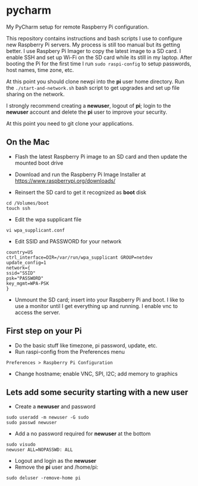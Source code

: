 # pycharm
My PyCharm setup for remote Raspberry Pi configuration. 

This repository contains instructions and bash scripts I use to configure new Raspberry Pi servers. My process is still too manual but its getting better. I use Raspbery Pi Imager to copy the latest image to a SD card. I enable SSH and set up Wi-Fi on the SD card while its still in my laptop. After booting the Pi for the first time I run `sudo raspi-config` to setup passwords, host names, time zone, etc. 

At this point you should clone newpi into the **pi** user home directory. Run the `./start-and-network.sh` bash script to get upgrades and set up file sharing on the network.

I strongly recommend creating a **newuser**, logout of **pi**; login to the **newuser** account and delete the **pi** user to improve your security. 

At this point you need to git clone your applications.

## On the Mac

- Flash the latest Raspberry Pi image to an SD card and then update the mounted boot drive

- Download and run the Raspberry Pi Image Installer at https://www.raspberrypi.org/downloads/

- Reinsert the SD card to get it recognized as **boot** disk

```
cd /Volumes/boot
touch ssh
```
- Edit the wpa supplicant file
```
vi wpa_supplicant.conf
```
- Edit SSID and PASSWORD for your network
```
country=US
ctrl_interface=DIR=/var/run/wpa_supplicant GROUP=netdev
update_config=1
network={
ssid="SSID"
psk="PASSWORD"
key_mgmt=WPA-PSK
}
```
- Unmount the SD card; insert into your Raspberry Pi and boot.  I like to use a monitor until I get everything up and running. I enable vnc to access the server. 

## First step on your Pi

- Do the basic stuff like timezone, pi password, update, etc.
- Run raspi-config from the Preferences menu
```
Preferences > Raspberry Pi Configuration
```
- Change hostname; enable VNC, SPI, I2C; add memory to graphics

## Lets add some security starting with a new user

- Create a **newuser** and password
```
sudo useradd -m newuser -G sudo
sudo passwd newuser
```
- Add a no password required for **newuser** at the bottom
```
sudo visudo
newuser ALL=NOPASSWD: ALL
```
- Logout and login as the **newuser**
- Remove the **pi** user and /home/pi:
```
sudo deluser -remove-home pi
```

